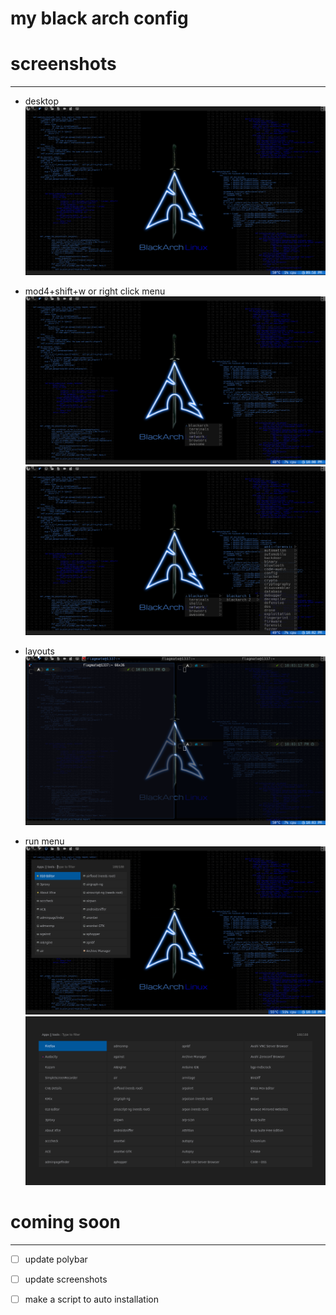 # my black arch config

# screenshots
-----------------------------------------------

* desktop
    ![pics/1.png](pics/1.png)

* mod4+shift+w or right click menu
    ![pics/2.png](pics/2.png)
    ![pics/3.png](pics/3.png)

* layouts
    ![pics/4.png](pics/4.png)

* run menu
    ![pics/6.png](pics/6.png)
    ![pics/7.png](pics/7.png)

# coming soon
-----------------------------------------------
- [ ] update polybar

- [ ] update screenshots

- [ ] make a script to auto installation
